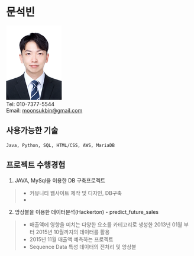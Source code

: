 # 문석빈

![image](증명사진(resize).png)<br>
Tel: 010-7377-5544<br>
Email: moonsukbin@gmail.com

## 사용가능한 기술
~~~~
Java, Python, SQL, HTML/CSS, AWS, MariaDB
~~~~
## 프로젝트 수행경험
1. JAVA, MySql을 이용한 DB 구축프로젝트
> * 커뮤니티 웹사이트 제작 및 디자인, DB구축
> * 
> 
2. 앙상블을 이용한 데이터분석(Hackerton) - predict_future_sales
> * 매출액에 영향을 미치는 다양한 요소를 카테고리로 생성한 2013년 01월 부터 2015년 10월까지의 데이터를 활용
> * 2015년 11월 매출액 예측하는 프로젝트
> * Sequence Data 특성 데이터의 전처리 및 앙상블


